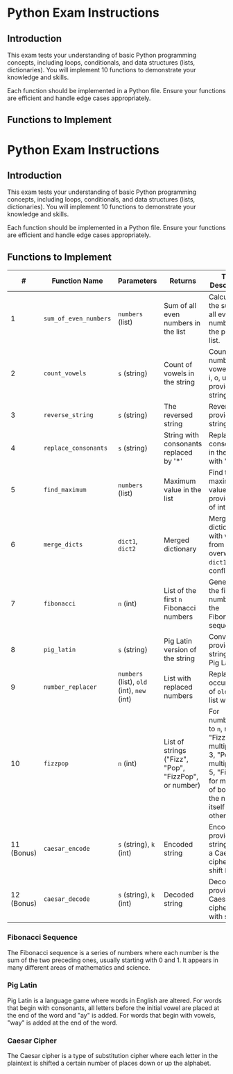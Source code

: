 # Python Exam Instructions

## Introduction

This exam tests your understanding of basic Python programming concepts, including loops, conditionals, and data structures (lists, dictionaries). You will implement 10 functions to demonstrate your knowledge and skills.

Each function should be implemented in a Python file. Ensure your functions are efficient and handle edge cases appropriately.

## Functions to Implement

# Python Exam Instructions

## Introduction

This exam tests your understanding of basic Python programming concepts, including loops, conditionals, and data structures (lists, dictionaries). You will implement 10 functions to demonstrate your knowledge and skills.

Each function should be implemented in a Python file. Ensure your functions are efficient and handle edge cases appropriately.

## Functions to Implement

| #  | Function Name            | Parameters          | Returns                                             | Task Description                                                                 | Points |
|----|--------------------------|---------------------|-----------------------------------------------------|----------------------------------------------------------------------------------|--------|
| 1  | `sum_of_even_numbers`    | `numbers` (list)    | Sum of all even numbers in the list                 | Calculate the sum of all even numbers in the provided list.                      | 1      |
| 2  | `count_vowels`           | `s` (string)        | Count of vowels in the string                       | Count the number of vowels (a, e, i, o, u) in the provided string.               | 1      |
| 3  | `reverse_string`         | `s` (string)        | The reversed string                                 | Reverse the provided string.                                                     | 1      |
| 4  | `replace_consonants`     | `s` (string)        | String with consonants replaced by '*'              | Replace all consonants in the string with '*'.                                   | 1      |
| 5  | `find_maximum`           | `numbers` (list)    | Maximum value in the list                           | Find the maximum value in the provided list of integers.                         | 1      |
| 6  | `merge_dicts`            | `dict1`, `dict2`    | Merged dictionary                                   | Merge two dictionaries, with values from `dict2` overwriting `dict1` on conflicts. | 1      |
| 7  | `fibonacci`              | `n` (int)           | List of the first `n` Fibonacci numbers             | Generate the first `n` numbers in the Fibonacci sequence.                        | 2      |
| 8  | `pig_latin`              | `s` (string)        | Pig Latin version of the string                     | Convert the provided string into Pig Latin.                                      | 2      |
| 9  | `number_replacer`        | `numbers` (list), `old` (int), `new` (int) | List with replaced numbers                          | Replace all occurrences of `old` in the list with `new`.                         | 2      |
| 10 | `fizzpop`                | `n` (int)           | List of strings ("Fizz", "Pop", "FizzPop", or number)| For numbers 1 to `n`, return "Fizz" for multiples of 3, "Pop" for multiples of 5, "FizzPop" for multiples of both, or the number itself otherwise. | 2      |
| 11 (Bonus) | `caesar_encode`  | `s` (string), `k` (int)| Encoded string                                     | Encode the provided string using a Caesar cipher with shift `k`.                 | 1      |
| 12 (Bonus) | `caesar_decode`  | `s` (string), `k` (int)| Decoded string                                     | Decode the provided Caesar cipher string with shift `k`.                         | 1      |## Background Information

### Fibonacci Sequence
The Fibonacci sequence is a series of numbers where each number is the sum of the two preceding ones, usually starting with 0 and 1. It appears in many different areas of mathematics and science.

### Pig Latin
Pig Latin is a language game where words in English are altered. For words that begin with consonants, all letters before the initial vowel are placed at the end of the word and "ay" is added. For words that begin with vowels, "way" is added at the end of the word.

### Caesar Cipher
The Caesar cipher is a type of substitution cipher where each letter in the plaintext is shifted a certain number of places down or up the alphabet.